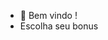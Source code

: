 - 👋 Bem vindo !
- Escolha seu bonus 

<!---
marcelooyakawa/marcelooyakawa is a ✨ special ✨ repository because its `README.md` (this file) appears on your GitHub profile.
You can click the Preview link to take a look at your changes.
--->
